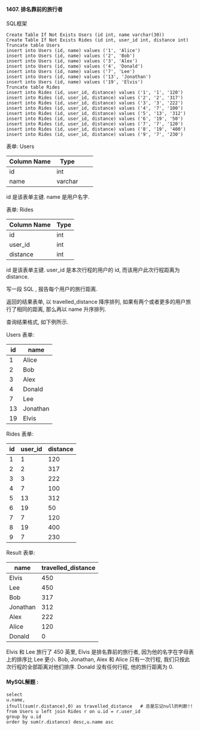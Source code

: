 ####  1407. 排名靠前的旅行者

SQL框架

```mysql
Create Table If Not Exists Users (id int, name varchar(30))
Create Table If Not Exists Rides (id int, user_id int, distance int)
Truncate table Users
insert into Users (id, name) values ('1', 'Alice')
insert into Users (id, name) values ('2', 'Bob')
insert into Users (id, name) values ('3', 'Alex')
insert into Users (id, name) values ('4', 'Donald')
insert into Users (id, name) values ('7', 'Lee')
insert into Users (id, name) values ('13', 'Jonathan')
insert into Users (id, name) values ('19', 'Elvis')
Truncate table Rides
insert into Rides (id, user_id, distance) values ('1', '1', '120')
insert into Rides (id, user_id, distance) values ('2', '2', '317')
insert into Rides (id, user_id, distance) values ('3', '3', '222')
insert into Rides (id, user_id, distance) values ('4', '7', '100')
insert into Rides (id, user_id, distance) values ('5', '13', '312')
insert into Rides (id, user_id, distance) values ('6', '19', '50')
insert into Rides (id, user_id, distance) values ('7', '7', '120')
insert into Rides (id, user_id, distance) values ('8', '19', '400')
insert into Rides (id, user_id, distance) values ('9', '7', '230')
```

表单: Users

| Column Name | Type    |      |      |
| ----------- | ------- | ---- | ---- |
| id          | int     |      |      |
| name        | varchar |      |      |

id 是该表单主键.
name 是用户名字.

表单: Rides

| Column Name | Type |
| ----------- | ---- |
| id          | int  |
| user_id     | int  |
| distance    | int  |

id 是该表单主键.
user_id 是本次行程的用户的 id, 而该用户此次行程距离为 distance.


写一段 SQL , 报告每个用户的旅行距离.

返回的结果表单,  以 travelled_distance 降序排列, 如果有两个或者更多的用户旅行了相同的距离, 那么再以 name 升序排列.

查询结果格式, 如下例所示.

Users 表单:

| id   | name     |
| ---- | -------- |
| 1    | Alice    |
| 2    | Bob      |
| 3    | Alex     |
| 4    | Donald   |
| 7    | Lee      |
| 13   | Jonathan |
| 19   | Elvis    |

Rides 表单:

| id   | user_id | distance |
| ---- | ------- | -------- |
| 1    | 1       | 120      |
| 2    | 2       | 317      |
| 3    | 3       | 222      |
| 4    | 7       | 100      |
| 5    | 13      | 312      |
| 6    | 19      | 50       |
| 7    | 7       | 120      |
| 8    | 19      | 400      |
| 9    | 7       | 230      |

Result 表单:

| name     | travelled_distance |
| -------- | ------------------ |
| Elvis    | 450                |
| Lee      | 450                |
| Bob      | 317                |
| Jonathan | 312                |
| Alex     | 222                |
| Alice    | 120                |
| Donald   | 0                  |

Elvis 和 Lee 旅行了 450 英里, Elvis 是排名靠前的旅行者, 因为他的名字在字母表上的排序比 Lee 更小.
Bob, Jonathan, Alex 和 Alice 只有一次行程, 我们只按此次行程的全部距离对他们排序.
Donald 没有任何行程, 他的旅行距离为 0.

#### MySQL解题  :

```mysql
select 
u.name,
ifnull(sum(r.distance),0) as travelled_distance   # 总是忘记null的判断!!
from Users u left join Rides r on u.id = r.user_id 
group by u.id
order by sum(r.distance) desc,u.name asc 
```





